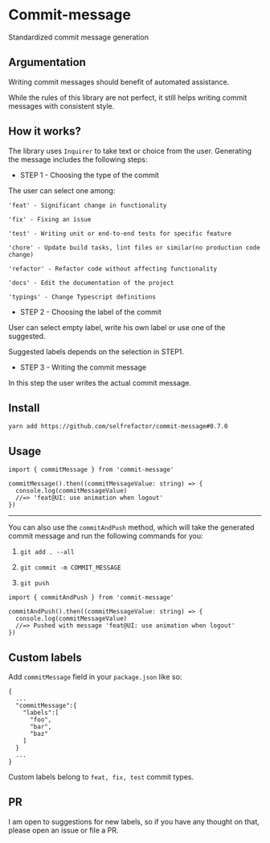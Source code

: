 # Commit-message
Standardized commit message generation

## Argumentation

Writing commit messages should benefit of automated assistance. 

While the rules of this library are not perfect, it still helps writing commit messages with consistent style.

## How it works?

The library uses `Inquirer` to take text or choice from the user. Generating the message includes the following steps:

- STEP 1 - Choosing the type of the commit

The user can select one among:

```
'feat' - Significant change in functionality

'fix' - Fixing an issue

'test' - Writing unit or end-to-end tests for specific feature

'chore' - Update build tasks, lint files or similar(no production code change)

'refactor' - Refactor code without affecting functionality

'docs' - Edit the documentation of the project

'typings' - Change Typescript definitions

```

- STEP 2 - Choosing the label of the commit

User can select empty label, write his own label or use one of the suggested.

Suggested labels depends on the selection in STEP1.

- STEP 3 - Writing the commit message

In this step the user writes the actual commit message.

## Install

`yarn add https://github.com/selfrefactor/commit-message#0.7.0`

## Usage

```
import { commitMessage } from 'commit-message'

commitMessage().then((commitMessageValue: string) => {
  console.log(commitMessageValue)
  //=> 'feat@UI: use animation when logout'
})
```

---

You can also use the `commitAndPush` method, which will take the generated commit message and run the following commands for you:

1. `git add . --all`

2. `git commit -m COMMIT_MESSAGE`

3. `git push`

```
import { commitAndPush } from 'commit-message'

commitAndPush().then((commitMessageValue: string) => {
  console.log(commitMessageValue)
  //=> Pushed with message 'feat@UI: use animation when logout'
})
```

## Custom labels

Add `commitMessage` field in your `package.json` like so:

```
{
  ...
  "commitMessage":{
    "labels":[
      "foo",
      "bar",
      "baz"
    ]
  }
  ...
}
```

Custom labels belong to `feat, fix, test` commit types.

## PR

I am open to suggestions for new labels, so if you have any thought on that, please open an issue or file a PR. 